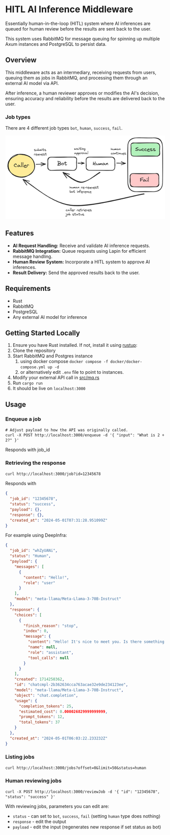 # HITL AI Inference Middleware

Essentially human-in-the-loop (HITL) system where AI inferences are queued for human review before the results
are sent back to the user.

This system uses RabbitMQ for message queuing for spinning up multiple Axum instances and PostgreSQL to persist
data.

## Overview

This middleware acts as an intermediary, receiving requests from users, queuing them as jobs in RabbitMQ, and
processing them through an external AI model via API.

After inference, a human reviewer approves or modifies the AI's decision, ensuring accuracy and reliability before the
results are delivered back to the user.

### Job types

There are 4 different job types `bot`, `human`, `success`, `fail`.

![architecture](./docs/architecture.png)

## Features

- **AI Request Handling:** Receive and validate AI inference requests.
- **RabbitMQ Integration:** Queue requests using Lapin for efficient message handling.
- **Human Review System:** Incorporate a HITL system to approve AI inferences.
- **Result Delivery:** Send the approved results back to the user.

## Requirements

- Rust
- RabbitMQ
- PostgreSQL
- Any external AI model for inference

## Getting Started Locally

1. Ensure you have Rust installed. If not, install it using [rustup](https://rustup.rs/):
2. Clone the repository
3. Start RabbitMQ and Postgres instance
    1. using docker compose `docker compose -f docker/docker-compose.yml up -d`
    2. or alternatively edit `.env` file to point to instances.
4. Modify your external API call in [src/mq.rs](src/mq.rs)
5. Run `cargo run`
6. It should be live on `localhost:3000`

## Usage

### Enqueue a job

```shell
# Adjust payload to how the API was originally called.
curl -X POST http://localhost:3000/enqueue -d '{ "input": "What is 2 + 2?" }'
```

Responds with job_id

### Retrieving the response

```shell
curl http://localhost:3000/job?id=12345678
```

Responds with

```json
{
  "job_id": "12345678",
  "status": "success",
  "payload": {},
  "response": {},
  "created_at": "2024-05-01T07:31:28.951099Z"
}
```

For example using DeepInfra:

```json
{
  "job_id": "whZyUANi",
  "status": "Human",
  "payload": {
    "messages": [
      {
        "content": "Hello!",
        "role": "user"
      }
    ],
    "model": "meta-llama/Meta-Llama-3-70B-Instruct"
  },
  "response": {
    "choices": [
      {
        "finish_reason": "stop",
        "index": 0,
        "message": {
          "content": "Hello! It's nice to meet you. Is there something I can help you with, or would you like to chat?",
          "name": null,
          "role": "assistant",
          "tool_calls": null
        }
      }
    ],
    "created": 1714250362,
    "id": "chatcmpl-2b362634cca763acae32e9de234123ee",
    "model": "meta-llama/Meta-Llama-3-70B-Instruct",
    "object": "chat.completion",
    "usage": {
      "completion_tokens": 25,
      "estimated_cost": 0.000026829999999999,
      "prompt_tokens": 12,
      "total_tokens": 37
    }
  },
  "created_at": "2024-05-01T06:03:22.233232Z"
}
```

### Listing jobs

```shell
curl http://localhost:3000/jobs?offset=0&limit=50&status=human
```

### Human reviewing jobs

```shell
curl -X POST http://localhost:3000/reviewJob -d '{ "id": "12345678", "status": "success" }'
```

With reviewing jobs, parameters you can edit are:

- `status` - can set to `bot`, `success`, `fail` (setting `human` type does nothing)
- `response` - edit the output
- `payload` - edit the input (regenerates new response if set status as bot) 